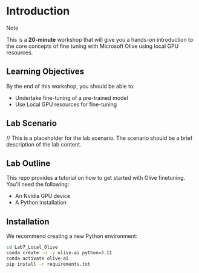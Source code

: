 # Introduction

> [!NOTE]
>This is a **20-minute** workshop that will give you a hands-on introduction to the core concepts of fine tuning with Microsoft Olive using local GPU resources.

## Learning Objectives

By the end of this workshop, you should be able to:

- Undertake fine-tuning of a pre-trained model
- Use Local GPU resources for fine-tuning

## Lab Scenario
// This is a placeholder for the lab scenario. The scenario should be a brief description of the lab content.

## Lab Outline
This repo provides a tutorial on how to get started with Olive finetuning. You'll need the following:

- An Nvidia GPU device
- A Python installation

## Installation

We recommend creating a new Python environment:

```bash
cd Lab7_Local_Olive
conda create -n -y olive-ai python=3.11
conda activate olive-ai
pip install -r requirements.txt